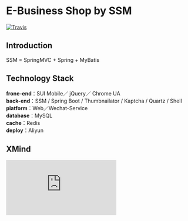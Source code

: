 # E-Business Shop by SSM

[![Travis](https://img.shields.io/badge/language-Java-yellow.svg)](http://github.com/brandon0824/ssmo2oshop)<br/>

## Introduction

SSM = SpringMVC + Spring + MyBatis

## Technology Stack

**frone-end**：SUI Mobile／ jQuery／ Chrome UA<br/>
**back-end**：SSM / Spring Boot / Thumbnailator / Kaptcha / Quartz / Shell<br/>
**platform**：Web／Wechat-Service<br/>
**database**：MySQL<br/>
**cache**：Redis<br/>
**deploy**：Aliyun<br/>

## XMind

![](https://github.com/brandon0824/ssmo2oshop/blob/master/xmind.html)
